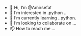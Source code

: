 - 👋 Hi, I’m @Amirsefat
- 👀 I’m interested in .python ..
- 🌱 I’m currently learning ..python.
- 💞️ I’m looking to collaborate on ...
- 📫 How to reach me ...

<!---
Amirsefat/Amirsefat is a ✨ special ✨ repository because its `README.md` (this file) appears on your GitHub profile.
You can click the Preview link to take a look at your changes.
--->
